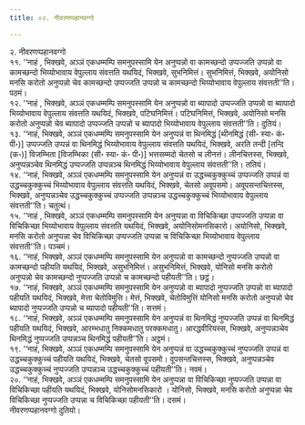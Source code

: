 ```yaml
---
title: ०२. नीवरणप्पहानवग्गो

---
```

२. नीवरणप्पहानवग्गो  
११. ‘‘नाहं , भिक्खवे, अञ्ञं एकधम्मम्पि समनुपस्सामि येन अनुप्पन्नो वा कामच्छन्दो उप्पज्जति उप्पन्नो वा कामच्छन्दो भिय्योभावाय वेपुल्लाय संवत्तति यथयिदं, भिक्खवे, सुभनिमित्तं। सुभनिमित्तं, भिक्खवे, अयोनिसो मनसि करोतो अनुप्पन्नो चेव कामच्छन्दो उप्पज्जति उप्पन्नो च कामच्छन्दो भिय्योभावाय वेपुल्लाय संवत्तती’’ति। पठमं।  
१२. ‘‘नाहं , भिक्खवे, अञ्ञं एकधम्मम्पि समनुपस्सामि येन अनुप्पन्नो वा ब्यापादो उप्पज्जति उप्पन्नो वा ब्यापादो भिय्योभावाय वेपुल्लाय संवत्तति यथयिदं, भिक्खवे, पटिघनिमित्तं। पटिघनिमित्तं, भिक्खवे, अयोनिसो मनसि करोतो अनुप्पन्नो चेव ब्यापादो उप्पज्जति उप्पन्नो च ब्यापादो भिय्योभावाय वेपुल्लाय संवत्तती’’ति। दुतियं।  
१३. ‘‘नाहं, भिक्खवे, अञ्ञं एकधम्मम्पि समनुपस्सामि येन अनुप्पन्नं वा थिनमिद्धं [थीनमिद्धं (सी॰ स्या॰ कं॰ पी॰)] उप्पज्जति उप्पन्नं वा थिनमिद्धं भिय्योभावाय वेपुल्लाय संवत्तति यथयिदं, भिक्खवे, अरति तन्दी [तन्दि (क॰)] विजम्भिता [विजम्भिका (सी॰ स्या॰ कं॰ पी॰)] भत्तसम्मदो चेतसो च लीनत्तं। लीनचित्तस्स, भिक्खवे, अनुप्पन्नञ्चेव थिनमिद्धं उप्पज्जति उप्पन्नञ्च थिनमिद्धं भिय्योभावाय वेपुल्लाय संवत्तती’’ति। ततियं।  
१४. ‘‘नाहं, भिक्खवे, अञ्ञं एकधम्मम्पि समनुपस्सामि येन अनुप्पन्नं वा उद्धच्चकुक्कुच्चं उप्पज्जति उप्पन्नं वा उद्धच्चकुक्कुच्चं भिय्योभावाय वेपुल्लाय संवत्तति यथयिदं, भिक्खवे, चेतसो अवूपसमो। अवूपसन्तचित्तस्स, भिक्खवे, अनुप्पन्नञ्चेव उद्धच्चकुक्कुच्चं उप्पज्जति उप्पन्नञ्च उद्धच्चकुक्कुच्चं भिय्योभावाय वेपुल्लाय संवत्तती’’ति। चतुत्थं।  
१५. ‘‘नाहं , भिक्खवे, अञ्ञं एकधम्मम्पि समनुपस्सामि येन अनुप्पन्ना वा विचिकिच्छा उप्पज्जति उप्पन्ना वा विचिकिच्छा भिय्योभावाय वेपुल्लाय संवत्तति यथयिदं, भिक्खवे, अयोनिसोमनसिकारो। अयोनिसो, भिक्खवे, मनसि करोतो अनुप्पन्ना चेव विचिकिच्छा उप्पज्जति उप्पन्ना च विचिकिच्छा भिय्योभावाय वेपुल्लाय संवत्तती’’ति। पञ्चमं।  
१६. ‘‘नाहं, भिक्खवे, अञ्ञं एकधम्मम्पि समनुपस्सामि येन अनुप्पन्नो वा कामच्छन्दो नुप्पज्जति उप्पन्नो वा कामच्छन्दो पहीयति यथयिदं, भिक्खवे, असुभनिमित्तं। असुभनिमित्तं, भिक्खवे, योनिसो मनसि करोतो अनुप्पन्नो चेव कामच्छन्दो नुप्पज्जति उप्पन्नो च कामच्छन्दो पहीयती’’ति। छट्ठं।  
१७. ‘‘नाहं, भिक्खवे, अञ्ञं एकधम्मम्पि समनुपस्सामि येन अनुप्पन्नो वा ब्यापादो नुप्पज्जति उप्पन्नो वा ब्यापादो पहीयति यथयिदं, भिक्खवे, मेत्ता चेतोविमुत्ति। मेत्तं, भिक्खवे, चेतोविमुत्तिं योनिसो मनसि करोतो अनुप्पन्नो चेव ब्यापादो नुप्पज्जति उप्पन्नो च ब्यापादो पहीयती’’ति। सत्तमं।  
१८. ‘‘नाहं, भिक्खवे, अञ्ञं एकधम्मम्पि समनुपस्सामि येन अनुप्पन्नं वा थिनमिद्धं नुप्पज्जति उप्पन्नं वा थिनमिद्धं पहीयति यथयिदं, भिक्खवे, आरम्भधातु निक्कमधातु परक्कमधातु। आरद्धवीरियस्स, भिक्खवे, अनुप्पन्नञ्चेव थिनमिद्धं नुप्पज्जति उप्पन्नञ्च थिनमिद्धं पहीयती’’ति। अट्ठमं।  
१९. ‘‘नाहं, भिक्खवे, अञ्ञं एकधम्मम्पि समनुपस्सामि येन अनुप्पन्नं वा उद्धच्चकुक्कुच्चं नुप्पज्जति उप्पन्नं वा उद्धच्चकुक्कुच्चं पहीयति यथयिदं, भिक्खवे, चेतसो वूपसमो। वूपसन्तचित्तस्स, भिक्खवे, अनुप्पन्नञ्चेव उद्धच्चकुक्कुच्चं नुप्पज्जति उप्पन्नञ्च उद्धच्चकुक्कुच्चं पहीयती’’ति। नवमं।  
२०. ‘‘नाहं, भिक्खवे, अञ्ञं एकधम्मम्पि समनुपस्सामि येन अनुप्पन्ना वा विचिकिच्छा नुप्पज्जति उप्पन्ना वा विचिकिच्छा पहीयति यथयिदं, भिक्खवे, योनिसोमनसिकारो । योनिसो, भिक्खवे, मनसि करोतो अनुप्पन्ना चेव विचिकिच्छा नुप्पज्जति उप्पन्ना च विचिकिच्छा पहीयती’’ति। दसमं।  
नीवरणप्पहानवग्गो दुतियो।  